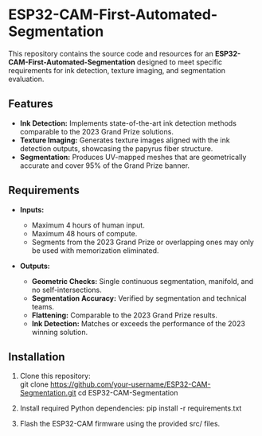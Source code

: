 # ESP32-CAM-First-Automated-Segmentation

This repository contains the source code and resources for an **ESP32-CAM-First-Automated-Segmentation** designed to meet specific requirements for ink detection, texture imaging, and segmentation evaluation.

## Features
- **Ink Detection:** Implements state-of-the-art ink detection methods comparable to the 2023 Grand Prize solutions.
- **Texture Imaging:** Generates texture images aligned with the ink detection outputs, showcasing the papyrus fiber structure.
- **Segmentation:** Produces UV-mapped meshes that are geometrically accurate and cover 95% of the Grand Prize banner.

## Requirements
- **Inputs:**
  - Maximum 4 hours of human input.
  - Maximum 48 hours of compute.
  - Segments from the 2023 Grand Prize or overlapping ones may only be used with memorization eliminated.

- **Outputs:**
  - **Geometric Checks:** Single continuous segmentation, manifold, and no self-intersections.
  - **Segmentation Accuracy:** Verified by segmentation and technical teams.
  - **Flattening:** Comparable to the 2023 Grand Prize results.
  - **Ink Detection:** Matches or exceeds the performance of the 2023 winning solution.

## Installation
1. Clone this repository:   
   git clone https://github.com/your-username/ESP32-CAM-Segmentation.git
   cd ESP32-CAM-Segmentation

2. Install required Python dependencies:
   pip install -r requirements.txt

3. Flash the ESP32-CAM firmware using the provided src/ files.
